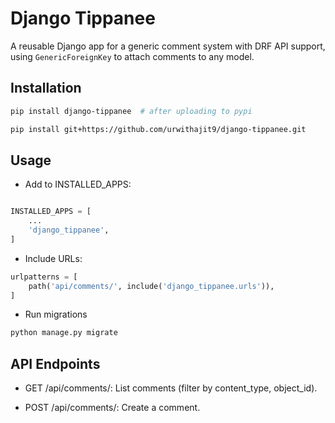 # Django Tippanee

A reusable Django app for a generic comment system with DRF API support, using `GenericForeignKey` to attach comments to any model.

## Installation

```bash
pip install django-tippanee  # after uploading to pypi

pip install git+https://github.com/urwithajit9/django-tippanee.git
```

## Usage

- Add to INSTALLED_APPS:

```python

INSTALLED_APPS = [
    ...
    'django_tippanee',
]
```

- Include URLs:

```python
urlpatterns = [
    path('api/comments/', include('django_tippanee.urls')),
]

```

- Run migrations

```python
python manage.py migrate
```

## API Endpoints

- GET /api/comments/: List comments (filter by content_type, object_id).

- POST /api/comments/: Create a comment.
